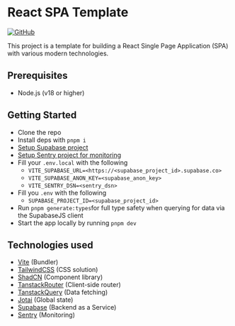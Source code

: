 # React SPA Template

[![GitHub](https://img.shields.io/badge/GitHub-Repository-blue?logo=github)](https://github.com/WillOrtiz7/react-spa-template)

This project is a template for building a React Single Page Application (SPA) with various modern technologies.

## Prerequisites

- Node.js (v18 or higher)

## Getting Started

- Clone the repo
- Install deps with `pnpm i`
- [Setup Supabase project](https://supabase.com/)
- [Setup Sentry project for monitoring](https://sentry.io/)
- Fill your `.env.local` with the following
  - `VITE_SUPABASE_URL=<https://<supabase_project_id>.supabase.co>`
  - `VITE_SUPABASE_ANON_KEY=<supabase_anon_key>`
  - `VITE_SENTRY_DSN=<sentry_dsn>`
- Fill you `.env` with the following
  - `SUPABASE_PROJECT_ID=<supabase_project_id>`
- Run `pnpm generate:types`for full type safety when querying for data via the SupabaseJS client
- Start the app locally by running `pnpm dev`

## Technologies used

- [Vite](https://vitejs.dev/) (Bundler)
- [TailwindCSS](https://tailwindcss.com/) (CSS solution)
- [ShadCN](https://ui.shadcn.com/) (Component library)
- [TanstackRouter](https://tanstack.com/router) (Client-side router)
- [TanstackQuery](https://tanstack.com/query) (Data fetching)
- [Jotai](https://jotai.org/) (Global state)
- [Supabase](https://supabase.com/) (Backend as a Service)
- [Sentry](https://sentry.io/) (Monitoring)
